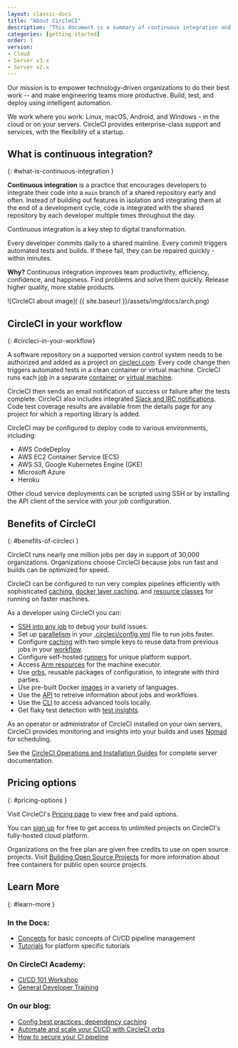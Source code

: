 ```yaml
---
layout: classic-docs
title: "About CircleCI"
description: "This document is a summary of continuous integration and how CircleCI enables engineering teams with automation. CircleCI automates your software builds, tests, and deployments."
categories: [getting-started]
order: 1
version:
- Cloud
- Server v3.x
- Server v2.x
---
```


Our mission is to empower technology-driven organizations to do their best work -- and make engineering teams more productive. Build, test, and deploy using intelligent automation.

We work where you work: Linux, macOS, Android, and Windows - in the cloud or on your servers. CircleCI provides enterprise-class support and services, with the flexibility of a startup.

## What is continuous integration?
{: #what-is-continuous-integration }

**Continuous integration** is a practice that encourages developers to integrate their code into a `main` branch of a shared repository early and often. Instead of building out features in isolation and integrating them at the end of a development cycle, code is integrated with the shared repository by each developer multiple times throughout the day.

Continuous integration is a key step to digital transformation.

Every developer commits daily to a shared mainline. Every commit triggers automated tests and builds. If these fail, they can be repaired quickly - within minutes.

**Why?** Continuous integration improves team productivity, efficiency, confidence, and happiness. Find problems and solve them quickly. Release higher quality, more stable products.

![CircleCI about image]( {{ site.baseurl }}/assets/img/docs/arch.png)

## CircleCI in your workflow
{: #circleci-in-your-workflow}

A software repository on a supported version control system needs to be authorized and added as a project on [circleci.com](https://circleci.com). Every code change then triggers automated tests in a clean container or virtual machine. CircleCI runs each [job]({{site.baseurl}}/2.0/glossary/#job) in a separate [container]({{site.baseurl}}/2.0/glossary/#container) or [virtual machine](https://circleci.com/developer/images?imageType=machine).

CircleCI then sends an email notification of success or failure after the tests complete. CircleCI also includes integrated [Slack and IRC notifications]({{site.baseurl}}/2.0/notifications). Code test coverage results are available from the details page for any project for which a reporting library is added.

CircleCI may be configured to deploy code to various environments, including:
- AWS CodeDeploy
- AWS EC2 Container Service (ECS)
- AWS S3, Google Kubernetes Engine (GKE)
- Microsoft Azure
- Heroku

Other cloud service deployments can be scripted using SSH or by installing the API client of the service with your job configuration.

## Benefits of CircleCI
{: #benefits-of-circleci }

CircleCI runs nearly one million jobs per day in support of 30,000 organizations. Organizations choose CircleCI because jobs run fast and builds can be optimized for speed.

CircleCI can be configured to run very complex pipelines efficiently with sophisticated [caching,]({{site.baseurl}}/2.0/caching/) [docker layer caching,]({{site.baseurl}}/2.0/docker-layer-caching/) and [resource classes]({{site.baseurl}}/2.0/optimizations/#resource-class) for running on faster machines.

As a developer using CircleCI you can:
- [SSH into any job]({{site.baseurl}}/2.0/ssh-access-jobs/) to debug your build issues.
- Set up [parallelism]({{site.baseurl}}/2.0/parallelism-faster-jobs/) in your [.circleci/config.yml]({{site.baseurl}}/2.0/configuration-reference/) file to run jobs faster.
- Configure [caching]({{site.baseurl}}/2.0/caching/) with two simple keys to reuse data from previous jobs in your [workflow]({{site.baseurl}}/2.0/workflows/).
- Configure self-hosted [runners]({{site.baseurl}}/2.0/runner-overview/) for unique platform support.
- Access [Arm resources]({{site.baseurl}}/2.0/arm-resources/) for the machine executor.
- Use [orbs]({{site.baseurl}}/2.0/using-orbs/), reusable packages of configuration, to integrate with third parties.
- Use pre-built Docker [images]({{site.baseurl}}/2.0/circleci-images/) in a variety of languages.
- Use the [API](https://circleci.com/docs/api/v2/) to retreive information about jobs and workflows.
- Use the [CLI]({{site.baseurl}}/2.0/local-cli/) to access advanced tools locally.
- Get flaky test detection with [test insights]({{site.baseurl}}/2.0/insights-tests/).

As an operator or administrator of CircleCI installed on your own servers, CircleCI provides monitoring and insights into your builds and uses [Nomad](https://www.nomadproject.io/) for scheduling.

See the [CircleCI Operations and Installation Guides]({{site.baseurl}}/2.0/server-3-overview/) for complete server documentation.

## Pricing options
{: #pricing-options }

Visit CircleCI's [Pricing page](https://circleci.com/pricing/) to view free and paid options.

You can [sign up](https://circleci.com/signup/) for free to get access to unlimited projects on CircleCI's fully-hosted cloud platform.

Organizations on the free plan are given free credits to use on open source projects. Visit [Building Open Source Projects]({{site.baseurl}}/2.0/oss/) for more information about free containers for public open source projects.

## Learn More
{: #learn-more }

### In the Docs:
- [Concepts]({{site.baseurl}}/2.0/concepts/) for basic concepts of CI/CD pipeline management
- [Tutorials]({{site.baseurl}}/2.0/tutorials/ ) for platform specific tutorials

### On CircleCI Academy:
- [CI/CD 101 Workshop](https://academy.circleci.com/cicd-basics?access_code=public-2021)
- [General Developer Training](https://academy.circleci.com/general-developer-training?access_code=public-2021)

### On our blog:
- [Config best practices: dependency caching](https://circleci.com/blog/config-best-practices-dependency-caching/)
- [Automate and scale your CI/CD with CircleCI orbs](https://circleci.com/blog/automate-and-scale-your-ci-cd-with-circleci-orbs/)
- [How to secure your CI pipeline](https://circleci.com/blog/secure-ci-pipeline/)